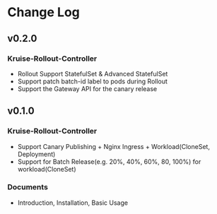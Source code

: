 # Change Log

## v0.2.0
### Kruise-Rollout-Controller
- Rollout Support StatefulSet & Advanced StatefulSet
- Support patch batch-id label to pods during Rollout
- Support the Gateway API for the canary release

## v0.1.0
### Kruise-Rollout-Controller
- Support Canary Publishing + Nginx Ingress + Workload(CloneSet, Deployment)
- Support for Batch Release(e.g. 20%, 40%, 60%, 80, 100%) for workload(CloneSet)

### Documents
- Introduction, Installation, Basic Usage
